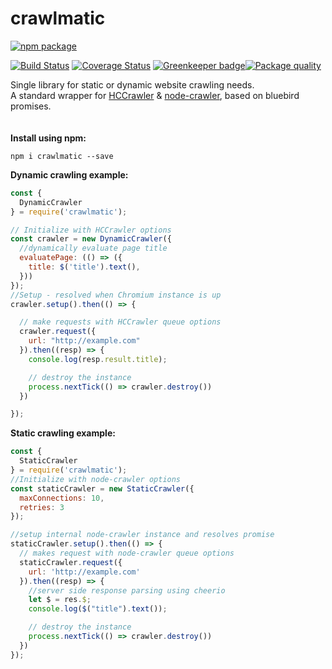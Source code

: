 # crawlmatic
[![npm package](https://nodei.co/npm/crawlmatic.png?downloads=true&downloadRank=true&stars=true)](https://nodei.co/npm/crawlmatic/)</br>

 [![Build Status](https://travis-ci.org/AppliedSoul/crawlmatic.svg?branch=master)](https://travis-ci.org/AppliedSoul/crawlmatic) [![Coverage Status](https://coveralls.io/repos/github/AppliedSoul/crawlmatic/badge.svg?branch=master)](https://coveralls.io/github/AppliedSoul/crawlmatic?branch=master) [![Greenkeeper badge](https://badges.greenkeeper.io/AppliedSoul/crawlmatic.svg)](https://greenkeeper.io/)[![Package quality](http://packagequality.com/shield/yourpackage.svg)](http://packagequality.com/#?package=crawlmatic)</br>

Single library for static or dynamic website crawling needs.</br>
A standard wrapper for [HCCrawler](https://github.com/yujiosaka/headless-chrome-crawler/blob/master/docs/API.md) & [node-crawler](https://github.com/bda-research/node-crawler), based on bluebird promises.</br>
</br>
</br>
<b>Install using npm:</b>
```
npm i crawlmatic --save
```

<b> Dynamic crawling example:</b>
```javascript
const {
  DynamicCrawler
} = require('crawlmatic');

// Initialize with HCCrawler options
const crawler = new DynamicCrawler({
  //dynamically evaluate page title
  evaluatePage: (() => ({
    title: $('title').text(),
  }))
});
//Setup - resolved when Chromium instance is up
crawler.setup().then(() => {

  // make requests with HCCrawler queue options
  crawler.request({
    url: "http://example.com"
  }).then((resp) => {
    console.log(resp.result.title);

    // destroy the instance
    process.nextTick(() => crawler.destroy())
  })

});
```
<b>Static crawling example:</b>
```javascript
const {
  StaticCrawler
} = require('crawlmatic');
//Initialize with node-crawler options
const staticCrawler = new StaticCrawler({
  maxConnections: 10,
  retries: 3
});

//setup internal node-crawler instance and resolves promise
staticCrawler.setup().then(() => {
  // makes request with node-crawler queue options
  staticCrawler.request({
    url: 'http://example.com'
  }).then((resp) => {
    //server side response parsing using cheerio
    let $ = res.$;
    console.log($("title").text());

    // destroy the instance
    process.nextTick(() => crawler.destroy())
  })
});

```

